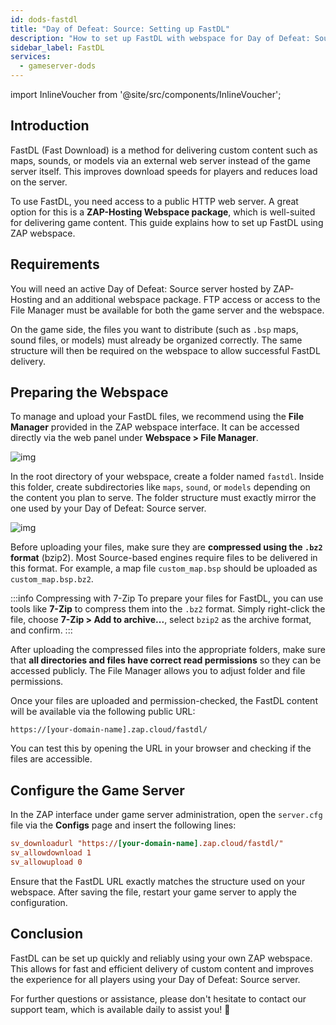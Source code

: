 ```yaml
---
id: dods-fastdl
title: "Day of Defeat: Source: Setting up FastDL"
description: "How to set up FastDL with webspace for Day of Defeat: Source servers at ZAP-Hosting - ZAP-Hosting Documentation"
sidebar_label: FastDL
services:
  - gameserver-dods
---
```


import InlineVoucher from '@site/src/components/InlineVoucher';


## Introduction

FastDL (Fast Download) is a method for delivering custom content such as maps, sounds, or models via an external web server instead of the game server itself. This improves download speeds for players and reduces load on the server.

To use FastDL, you need access to a public HTTP web server. A great option for this is a **ZAP-Hosting Webspace package**, which is well-suited for delivering game content. This guide explains how to set up FastDL using ZAP webspace.

<InlineVoucher />

## Requirements

You will need an active Day of Defeat: Source server hosted by ZAP-Hosting and an additional webspace package. FTP access or access to the File Manager must be available for both the game server and the webspace.

On the game side, the files you want to distribute (such as `.bsp` maps, sound files, or models) must already be organized correctly. The same structure will then be required on the webspace to allow successful FastDL delivery.

## Preparing the Webspace

To manage and upload your FastDL files, we recommend using the **File Manager** provided in the ZAP webspace interface. It can be accessed directly via the web panel under **Webspace > File Manager**.

![img](https://screensaver01.zap-hosting.com/index.php/s/dptRwGTgL6bHXrE/preview)

In the root directory of your webspace, create a folder named `fastdl`. Inside this folder, create subdirectories like `maps`, `sound`, or `models` depending on the content you plan to serve. The folder structure must exactly mirror the one used by your Day of Defeat: Source server.

![img](https://screensaver01.zap-hosting.com/index.php/s/beCCJPFT5si3wRZ/preview)

Before uploading your files, make sure they are **compressed using the `.bz2` format** (bzip2). Most Source-based engines require files to be delivered in this format. For example, a map file `custom_map.bsp` should be uploaded as `custom_map.bsp.bz2`.

:::info Compressing with 7-Zip
To prepare your files for FastDL, you can use tools like **7-Zip** to compress them into the `.bz2` format. Simply right-click the file, choose **7-Zip > Add to archive...**, select `bzip2` as the archive format, and confirm.
:::

After uploading the compressed files into the appropriate folders, make sure that **all directories and files have correct read permissions** so they can be accessed publicly. The File Manager allows you to adjust folder and file permissions.

Once your files are uploaded and permission-checked, the FastDL content will be available via the following public URL:

```
https://[your-domain-name].zap.cloud/fastdl/
```

You can test this by opening the URL in your browser and checking if the files are accessible.

## Configure the Game Server

In the ZAP interface under game server administration, open the `server.cfg` file via the **Configs** page and insert the following lines:

```cfg
sv_downloadurl "https://[your-domain-name].zap.cloud/fastdl/"
sv_allowdownload 1
sv_allowupload 0
```

Ensure that the FastDL URL exactly matches the structure used on your webspace. After saving the file, restart your game server to apply the configuration.

## Conclusion

FastDL can be set up quickly and reliably using your own ZAP webspace. This allows for fast and efficient delivery of custom content and improves the experience for all players using your Day of Defeat: Source server.

For further questions or assistance, please don't hesitate to contact our support team, which is available daily to assist you! 🙂

<InlineVoucher />
